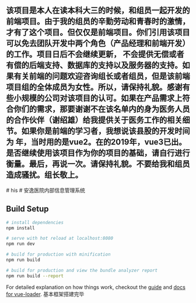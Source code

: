 <h2>该项目是本人在读本科大三的时候，和组员一起开发的前端项目。由于我的组员的辛勤劳动和青春时的激情，才有了这个项目。但仅仅是前端项目。你们引用该项目可以免去团队开发中两个角色（产品经理和前端开发）的工作。项目日后不会继续更新， 不会提供无偿或者有偿的后端支持、数据库的支持以及服务器的支持。如果有关前端的问题欢迎咨询组长或者组员，但是该前端项目组的全体成员为女性。所以，请保持礼貌。感谢有些小规模的公司对该项目的认可。如果在产品需求上符合你们的需求，那要谢谢不在该名单内的身为医务人员的合作伙伴（谢绍雄）给我提供关于医务工作的相关细节。如果你是前端的学习者，我想说该县股的开发时间为
      年，当时用的是vue2。在的2019年，vue3已出。是否继续使用该项目作为你的项目的基础，请自行进行衡量。最后，再说一次。请保持礼貌。不要给我和组员造成骚扰。组长敬上。</h2>
# his
# 安逸医院内部信息管理系统

## Build Setup

``` bash
# install dependencies
npm install

# serve with hot reload at localhost:8080
npm run dev

# build for production with minification
npm run build

# build for production and view the bundle analyzer report
npm run build --report
```

For detailed explanation on how things work, checkout the [guide](http://vuejs-templates.github.io/webpack/) and [docs for vue-loader](http://vuejs.github.io/vue-loader).
基本框架搭建完毕
